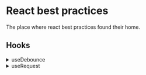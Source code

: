 # React best practices
The place where react best practices found their home.

## Hooks
 
<details>
<summary>useDebounce</summary>
 
```js
const useDebounce = (callback, delay) => {
  const timer = useRef();

  const debouncedCallback = useCallback(
    (...args) => {
      // Eng: We clear previous timeout and set new if callback or delay changed.
      // Ru: Мы очищаем предыдущий timeout и сеттим новый, если callback или delay поменялись.
      if (timer.current) {
        clearTimeout(timer.current);
      }

      timer.current = setTimeout(() => {
        callback(...args);
      }, delay);
    },
    [callback, delay]
  );

  return debouncedCallback;
};
```
</details>

<details>
<summary>useRequest</summary>
 
```js
const useRequest = (request) => {
    const [data, setData] = useState(null);
    const [loading, setLoading] = useState(false);
    const [error, setError] = useState("");

    useEffect(() => {
      setLoading(true);
      setTimeout(() => {
        request()
          .then((response) => setData(response.data))
          .catch((error) => setError(error))
          .finally(() => setLoading(false));
      }, 1000);
    }, []);

    return [data, loading, error];
};
```
</details>
